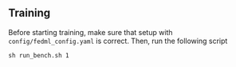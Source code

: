 ## Training
Before starting training, make sure that setup with  `config/fedml_config.yaml` is correct. Then, run the following script 
```
sh run_bench.sh 1
```